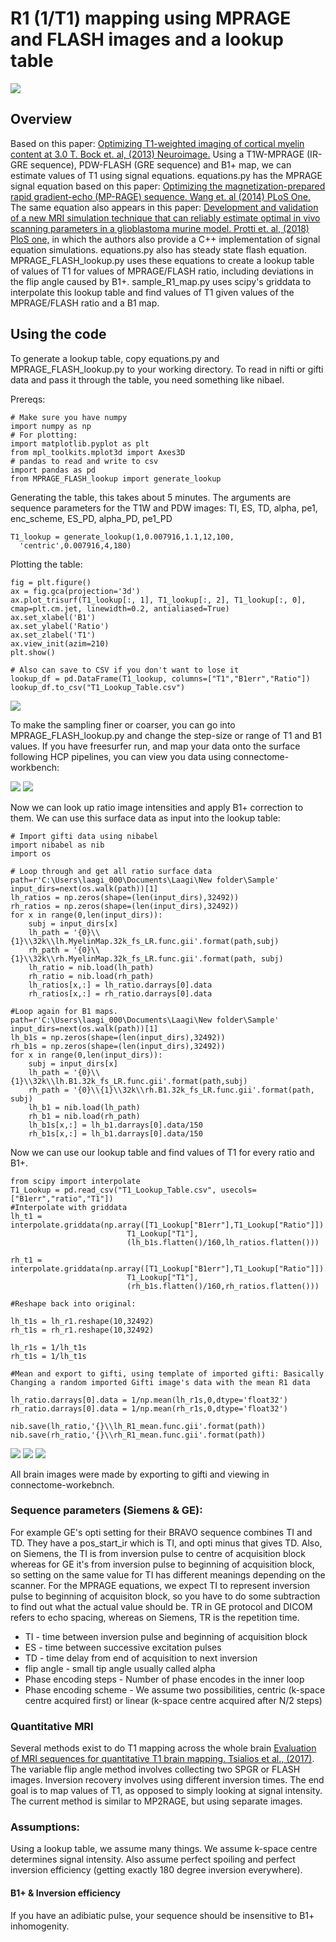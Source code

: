 # R1 (1/T1) mapping using MPRAGE and FLASH images and a lookup table

![](imgs/R1_Process.JPG)

## Overview
Based on this paper: [Optimizing T1-weighted imaging of cortical myelin content at 3.0 T. Bock et. al, (2013) Neuroimage.](https://www.sciencedirect.com/science/article/pii/S1053811912009615)
Using a T1W-MPRAGE (IR-GRE sequence), PDW-FLASH (GRE sequence) and B1+ map, we can estimate values of T1 using signal equations. equations.py has the MPRAGE signal equation based on this paper: [Optimizing the magnetization-prepared rapid gradient-echo (MP-RAGE) sequence. Wang et. al (2014) PLoS One.](https://journals.plos.org/plosone/article?id=10.1371/journal.pone.0096899) The same equation also appears in this paper: [Development and validation of a new MRI simulation technique that can reliably estimate optimal in vivo scanning parameters in a glioblastoma murine model. Protti et. al, (2018) PloS one,](https://journals.plos.org/plosone/article?id=10.1371/journal.pone.0200611) in which the authors also provide a C++ implementation of signal equation simulations. equations.py also has steady state flash equation. MPRAGE_FLASH_lookup.py uses these equations to create a lookup table of values of T1 for values of MPRAGE/FLASH ratio, including deviations in the flip angle caused by B1+. sample_R1_map.py uses scipy's griddata to interpolate this lookup table and find values of T1 given values of the MPRAGE/FLASH ratio and a B1 map.

## Using the code
To generate a lookup table, copy equations.py and MPRAGE_FLASH_lookup.py to your working directory. To read in nifti or gifti data and pass it through the table, you need something like nibael.

Prereqs:
```
# Make sure you have numpy
import numpy as np
# For plotting:
import matplotlib.pyplot as plt
from mpl_toolkits.mplot3d import Axes3D
# pandas to read and write to csv
import pandas as pd
from MPRAGE_FLASH_lookup import generate_lookup
```
Generating the table, this takes about 5 minutes. The arguments are sequence parameters for the T1W and PDW images: TI, ES, TD, alpha, pe1, enc_scheme, ES_PD, alpha_PD, pe1_PD
```
T1_lookup = generate_lookup(1,0.007916,1.1,12,100,
  'centric',0.007916,4,180)
```
Plotting the table:
```
fig = plt.figure()
ax = fig.gca(projection='3d')
ax.plot_trisurf(T1_lookup[:, 1], T1_lookup[:, 2], T1_lookup[:, 0], cmap=plt.cm.jet, linewidth=0.2, antialiased=True)
ax.set_xlabel('B1')
ax.set_ylabel('Ratio')
ax.set_zlabel('T1')
ax.view_init(azim=210)
plt.show()

# Also can save to CSV if you don't want to lose it
lookup_df = pd.DataFrame(T1_lookup, columns=["T1","B1err","Ratio"])
lookup_df.to_csv("T1_Lookup_Table.csv")

```
![](imgs/Lookup_Table.png)

To make the sampling finer or coarser, you can go into MPRAGE_FLASH_lookup.py and change the step-size or range of T1 and B1 values.
If you have freesurfer run, and map your data onto the surface following HCP pipelines, you can view you data using connectome-workbench:

![](imgs/Ratio_Image.JPG) ![](imgs/B1_Map.JPG)


Now we can look up ratio image intensities and apply B1+ correction to them. We can use this surface data as input into the lookup table:

```
# Import gifti data using nibabel
import nibabel as nib
import os

# Loop through and get all ratio surface data
path=r'C:\Users\laagi_000\Documents\Laagi\New folder\Sample'
input_dirs=next(os.walk(path))[1]
lh_ratios = np.zeros(shape=(len(input_dirs),32492))
rh_ratios = np.zeros(shape=(len(input_dirs),32492))
for x in range(0,len(input_dirs)):
    subj = input_dirs[x]
    lh_path = '{0}\\{1}\\32k\\lh.MyelinMap.32k_fs_LR.func.gii'.format(path,subj)
    rh_path = '{0}\\{1}\\32k\\rh.MyelinMap.32k_fs_LR.func.gii'.format(path, subj)
    lh_ratio = nib.load(lh_path)
    rh_ratio = nib.load(rh_path)
    lh_ratios[x,:] = lh_ratio.darrays[0].data
    rh_ratios[x,:] = rh_ratio.darrays[0].data

#Loop again for B1 maps.
path=r'C:\Users\laagi_000\Documents\Laagi\New folder\Sample'
input_dirs=next(os.walk(path))[1]
lh_b1s = np.zeros(shape=(len(input_dirs),32492))
rh_b1s = np.zeros(shape=(len(input_dirs),32492))
for x in range(0,len(input_dirs)):
    subj = input_dirs[x]
    lh_path = '{0}\\{1}\\32k\\lh.B1.32k_fs_LR.func.gii'.format(path,subj)
    rh_path = '{0}\\{1}\\32k\\rh.B1.32k_fs_LR.func.gii'.format(path, subj)
    lh_b1 = nib.load(lh_path)
    rh_b1 = nib.load(rh_path)
    lh_b1s[x,:] = lh_b1.darrays[0].data/150
    rh_b1s[x,:] = lh_b1.darrays[0].data/150

```

Now we can use our lookup table and find values of T1 for every ratio and B1+.

```
from scipy import interpolate
T1_Lookup = pd.read_csv("T1_Lookup_Table.csv", usecols=["B1err","ratio","T1"])
#Interpolate with griddata
lh_t1 = interpolate.griddata(np.array([T1_Lookup["B1err"],T1_Lookup["Ratio"]]).T,
                          T1_Lookup["T1"],
                          (lh_b1s.flatten()/160,lh_ratios.flatten()))

rh_t1 = interpolate.griddata(np.array([T1_Lookup["B1err"],T1_Lookup["Ratio"]]).T,
                          T1_Lookup["T1"],
                          (rh_b1s.flatten()/160,rh_ratios.flatten()))

#Reshape back into original:

lh_t1s = lh_r1.reshape(10,32492)
rh_t1s = rh_r1.reshape(10,32492)

lh_r1s = 1/lh_t1s
rh_t1s = 1/lh_t1s

#Mean and export to gifti, using template of imported gifti: Basically Changing a random imported Gifti image's data with the mean R1 data

lh_ratio.darrays[0].data = 1/np.mean(lh_r1s,0,dtype='float32')
rh_ratio.darrays[0].data = 1/np.mean(rh_r1s,0,dtype='float32')

nib.save(lh_ratio,'{}\\lh_R1_mean.func.gii'.format(path))
nib.save(rh_ratio,'{}\\rh_R1_mean.func.gii'.format(path))
```
![](imgs/T1_Map.JPG) ![](imgs/R1_Map.JPG) ![](imgs/Ratio_Image.JPG)

All brain images were made by exporting to gifti and viewing in connectome-workebnch.

### Sequence parameters (Siemens & GE):
For example GE's opti setting for their BRAVO sequence combines TI and TD. They have a pos_start_ir which is TI, and opti minus that gives TD. Also, on Siemens, the TI is from inversion pulse to centre of acquisition block whereas for GE it's from inversion pulse to beginning of acquisition block, so setting on the same value for TI has different meanings depending on the scanner. For the MPRAGE equations, we expect TI to represent inversion pulse to beginning of acquisiton block, so you have to do some subtraction to find out what the actual value should be.
TR in GE protocol and DICOM refers to echo spacing, whereas on Siemens, TR is the repetition time.
- TI - time between inversion pulse and beginning of acquisition block
- ES - time between successive excitation pulses
- TD - time delay from end of acquisition to next inversion
- flip angle - small tip angle usually called alpha
- Phase encoding steps - Number of phase encodes in the inner loop
- Phase encoding scheme - We assume two possibilities, centric (k-space centre acquired first) or linear (k-space centre acquired after N/2 steps)

### Quantitative MRI
Several methods exist to do T1 mapping across the whole brain [Evaluation of MRI sequences for quantitative T1 brain mapping. Tsialios et al., (2017)](http://iopscience.iop.org/article/10.1088/1742-6596/931/1/012038/meta). The variable flip angle method involves collecting two SPGR or FLASH images. Inversion recovery involves using different inversion times. The end goal is to map values of T1, as opposed to simply looking at signal intensity. The current method is similar to MP2RAGE, but using separate images.

### Assumptions:
Using a lookup table, we assume many things. We assume k-space centre determines signal intensity. Also assume perfect spoiling and perfect inversion efficiency (getting exactly 180 degree inversion everywhere).

#### B1+ & Inversion efficiency

If you have an adibiatic pulse, your sequence should be insensitive to B1+ inhomogenity.
